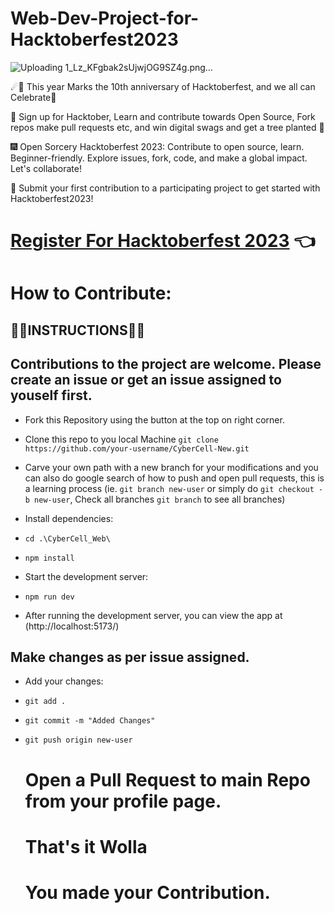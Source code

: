 # Web-Dev-Project-for-Hacktoberfest2023

![Uploading 1_Lz_KFgbak2sUjwjOG9SZ4g.png…]()


☄🌠 This year Marks the 10th anniversary of Hacktoberfest, and we all can Celebrate🎉

🎯 Sign up for Hacktober, Learn and contribute towards Open Source, Fork repos make pull requests etc, and win digital swags and get a tree planted 🎄

🎆 Open Sorcery Hacktoberfest 2023: Contribute to open source, learn. Beginner-friendly. Explore issues, fork, code, and make a global impact. Let's collaborate!

🎐 Submit your first contribution to a participating project to get started with Hacktoberfest2023!

# [Register For Hacktoberfest 2023](https://hacktoberfest.com/participation/) 👈

# How to Contribute: 
 ##  👨‍💻INSTRUCTIONS👩‍💻


 ##  Contributions to the project are welcome. Please create an issue or get an issue assigned to youself first.

 - Fork this Repository using the button at the top on right corner.
 - Clone this repo to you local Machine `git clone https://github.com/your-username/CyberCell-New.git`

 - Carve your own path with a new branch for your modifications and you can also do google search of how to push and open pull requests, this is a learning process (ie. `git branch new-user` or simply do `git checkout -b new-user`, Check all branches `git branch` to see all branches)

 - Install dependencies:
   
 - `cd .\CyberCell_Web\`
- `npm install`
- Start the development server:
- `npm run dev`
- After running the development server, you can view the app at (http://localhost:5173/)

## Make changes as per issue assigned.
 - Add your changes:
- `git add .`
- `git commit -m "Added Changes"`
- `git push origin new-user`

  # Open a Pull Request to main Repo from your profile page.
   
  # That's it Wolla
  # You made your Contribution.
